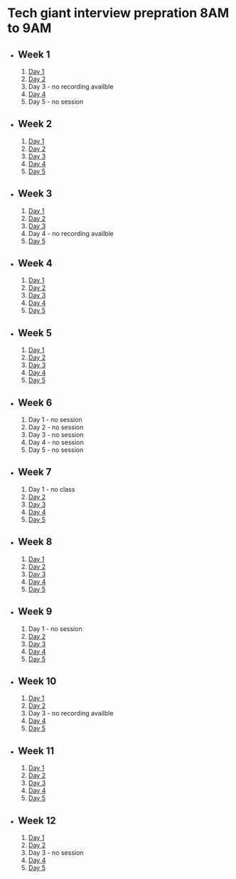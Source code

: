 # Tech giant interview prepration 8AM to 9AM

- ## Week 1

   1. [Day 1](https://www.facebook.com/iCodeguru/videos/897902021687002)
   2. [Day 2](https://fb.watch/osIqfuMcYb/?mibextid=2JQ9oc)
   3. Day 3 - no recording availble
   4. [Day 4](https://www.facebook.com/iCodeguru/videos/249793007827783)
   5. Day 5 - no session

- ## Week 2

   1. [Day 1](https://fb.watch/oAo5anAYSN/?mibextid=2JQ9oc)
   2. [Day 2](https://www.facebook.com/iCodeguru/videos/191335860705141)
   3. [Day 3](https://fb.watch/oCMWqZGoAD/?mibextid=2JQ9oc)
   4. [Day 4](https://fb.watch/oDX3QLY0B3/?mibextid=2JQ9oc)
   5. [Day 5](https://fb.watch/oFKQdwVnB7/?mibextid=2JQ9oc)

- ## Week 3

   1. [Day 1](https://fb.watch/oJCntwgox1/?mibextid=2JQ9oc)
   2. [Day 2](https://www.facebook.com/iCodeguru/videos/2032833743761119)
   3. [Day 3](https://www.facebook.com/iCodeguru/videos/721021046302720)
   4. Day 4 - no recording availble
   5. [Day 5](https://www.facebook.com/iCodeguru/videos/218471557961039)

- ## Week 4

   1. [Day 1](https://www.facebook.com/iCodeguru/videos/696618785868118)
   2. [Day 2](https://www.facebook.com/iCodeguru/videos/375787761578970)
   3. [Day 3](https://www.facebook.com/iCodeguru/videos/317558074509090)
   4. [Day 4](https://www.facebook.com/iCodeguru/videos/659632236251582)
   5. [Day 5](https://www.facebook.com/iCodeguru/videos/1180151852803781)

- ## Week 5

   1. [Day 1](https://www.facebook.com/iCodeguru/videos/734887928089216)
   2. [Day 2](https://www.facebook.com/iCodeguru/videos/316748088019661)
   3. [Day 3](https://www.facebook.com/iCodeguru/videos/1103128207538914)
   4. [Day 4]()
   5. [Day 5](https://www.facebook.com/iCodeguru/videos/890778372454898)

- ## Week 6

   1. Day 1 - no session
   2. Day 2 - no session
   3. Day 3 - no session
   4. Day 4 - no session
   5. Day 5 - no session

- ## Week 7

   1. Day 1 - no class
   2. [Day 2](https://www.facebook.com/iCodeguru/videos/650288460407587)
   3. [Day 3](https://www.facebook.com/iCodeguru/videos/742188017782421)
   4. [Day 4](https://www.facebook.com/iCodeguru/videos/750014937172731)
   5. [Day 5](https://www.facebook.com/iCodeguru/videos/1431605467760687)

- ## Week 8

   1. [Day 1](https://www.facebook.com/iCodeguru/videos/1932664217128192)
   2. [Day 2](https://www.facebook.com/iCodeguru/videos/1512031632972751)
   3. [Day 3](https://www.facebook.com/iCodeguru/videos/197833076686829)
   4. [Day 4](https://www.facebook.com/iCodeguru/videos/383497257392588)
   5. [Day 5](https://www.facebook.com/iCodeguru/videos/725709319623044)

- ## Week 9

   1. Day 1 - no session
   2. [Day 2](https://www.facebook.com/iCodeguru/videos/746888820408140)
   3. [Day 3](https://www.facebook.com/iCodeguru/videos/1096600095023905)
   4. [Day 4](https://www.facebook.com/iCodeguru/videos/340779552182766)
   5. [Day 5](https://web.facebook.com/iCodeguru/videos/1044146083304488)

- ## Week 10

   1. [Day 1](https://web.facebook.com/iCodeguru/videos/295711770180636)
   2. [Day 2](https://www.facebook.com/iCodeguru/videos/346344504875740)
   3. Day 3 - no recording availble
   4. [Day 4](https://www.facebook.com/iCodeguru/videos/739121524548815)
   5. [Day 5](https://www.facebook.com/iCodeguru/videos/294380113256982)

- ## Week 11

   1. [Day 1](https://www.facebook.com/iCodeguru/videos/3476737949303681)
   2. [Day 2](https://www.facebook.com/iCodeguru/videos/2153054298364746)
   3. [Day 3](https://www.facebook.com/iCodeguru/videos/2084409161919156)
   4. [Day 4](https://www.facebook.com/iCodeguru/videos/3426919750939044)
   5. [Day 5](https://www.facebook.com/iCodeguru/videos/868874018307676)

- ## Week 12

   1. [Day 1](https://www.facebook.com/iCodeguru/videos/938028244566713)
   2. [Day 2](https://www.facebook.com/iCodeguru/videos/1084110512785956)
   3. Day 3 - no session
   4. [Day 4](https://www.facebook.com/iCodeguru/videos/899142355092274)
   5. [Day 5](https://www.facebook.com/iCodeguru/videos/1397509484459713)

<!-- - ## Week 

   1. [Day 1]()
   2. [Day 2]()
   3. [Day 3]()
   4. [Day 4]()
   5. [Day 5]() -->
